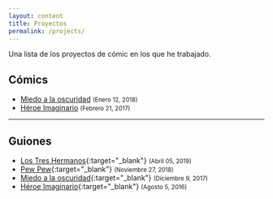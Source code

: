 ```yaml
---
layout: content
title: Proyectos
permalink: /projects/
---
```


Una lista de los proyectos de cómic en los que he trabajado.

## Cómics

- [Miedo a la oscuridad](/miedo-a-la-oscuridad) <small>(Enero 12, 2018)</small>
- [Héroe Imaginario](/heroe-imaginario) <small>(Febrero 21, 2017)</small>

---

## Guiones

- [Los Tres Hermanos](/guiones/Los-tres-hermanos.pdf){:target="_blank"} <small>(Abril 05, 2019)</small>
- [Pew Pew](/guiones/Pew-pew.pdf){:target="_blank"} <small>(Noviembre 27, 2018)</small>
- [Miedo a la oscuridad](/guiones/Miedo-a-la-oscuridad.pdf){:target="_blank"} <small>(Diciembre 9, 2017)</small>
- [Héroe Imaginario](/guiones/Heroe-imaginario.pdf){:target="_blank"} <small>(Agosto 5, 2016)</small>